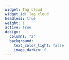 ```yaml
---
widget: Tag cloud
widget_id: Tag cloud
headless: true
weight: 1
active: true
design:
  columns: "2"
  background:
    text_color_light: false
    image_darken: 0
---
```

